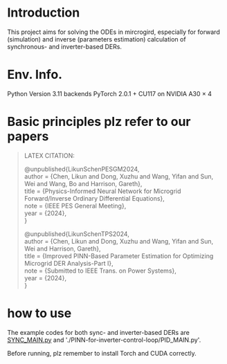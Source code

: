 # Introduction
This project aims for solving the ODEs in mircrogird, especially for forward (simulation) and inverse (parameters estimation) calculation of synchronous- and inverter-based DERs.

# Env. Info.
Python Version 3.11 backends PyTorch 2.0.1 + CU117 on NVIDIA A30 × 4

# Basic principles plz refer to our papers

>LATEX CITATION:
>
>@unpublished{LikunSchenPESGM2024,  
  author = {Chen, Likun and Dong, Xuzhu and Wang, Yifan and Sun, Wei and Wang, Bo and Harrison, Gareth},  
  title  = {Physics-Informed Neural Network for Microgrid Forward/Inverse Ordinary Differential Equations},  
  note   = {IEEE PES General Meeting},  
  year   = {2024},  
>}
>
>@unpublished{LikunSchenTPS2024,  
  author = {Chen, Likun and Dong, Xuzhu and Wang, Yifan and Sun, Wei and Harrison, Gareth},  
  title  = {Improved PINN-Based Parameter Estimation for Optimizing Microgrid DER Analysis-Part I},  
  note   = {Submitted to IEEE Trans. on Power Systems},  
  year   = {2024},  
>}
  
# how to use
The example codes for both sync- and inverter-based DERs are [SYNC_MAIN.py](./PINN-for-Synchronous/SYNC_MAIN.py) and './PINN-for-inverter-control-loop/PID_MAIN.py'.

Before running, plz remember to install Torch and CUDA correctly.
